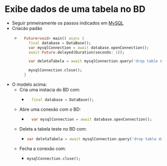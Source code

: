 # Exibe dados de uma tabela no BD
- Seguir primeiramente os passos indicados em [MySQL](../../MYSQL.md)
- Criacão padão
  - ```dart
      Future<void> main() async {
        final database = DataBase();
        var mysqlConnection = await database.openConnection();
        await Future.delayed(Duration(seconds: 1));

        var deletaTabela = await mysqlConnection.query('drop table dart_mysql.teste');

        mysqlConnection.close();
      }
      ```
- O modelo acima:
    - Cria uma instacia do BD com:
        - ```dart
            final database = DataBase();
            ```
    - Abre uma conexão com o BD:
        - ```dart
            var mysqlConnection = await database.openConnection();
            ```
    - Deleta a tabela teste no BD com:
        - ```dart
          var deletaTabela = await mysqlConnection.query('drop table dart_mysql.teste'); 
            ```
    - Fecha a conexão com:
        - ```dart
          mysqlConnection.close();
            ```   

